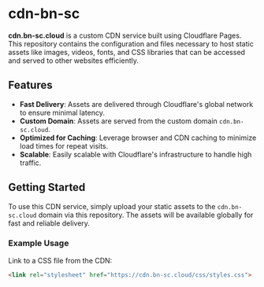 
# cdn-bn-sc

**cdn.bn-sc.cloud** is a custom CDN service built using Cloudflare Pages. This repository contains the configuration and files necessary to host static assets like images, videos, fonts, and CSS libraries that can be accessed and served to other websites efficiently.

## Features

- **Fast Delivery**: Assets are delivered through Cloudflare's global network to ensure minimal latency.
- **Custom Domain**: Assets are served from the custom domain `cdn.bn-sc.cloud`.
- **Optimized for Caching**: Leverage browser and CDN caching to minimize load times for repeat visits.
- **Scalable**: Easily scalable with Cloudflare's infrastructure to handle high traffic.

## Getting Started

To use this CDN service, simply upload your static assets to the `cdn.bn-sc.cloud` domain via this repository. The assets will be available globally for fast and reliable delivery.

### Example Usage

Link to a CSS file from the CDN:

```html
<link rel="stylesheet" href="https://cdn.bn-sc.cloud/css/styles.css">
